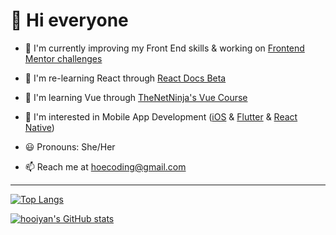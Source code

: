 # 👋 Hi everyone

- 🥅 I'm currently improving my Front End skills & working on [Frontend Mentor challenges](https://www.frontendmentor.io/challenges)


- 🌱 I'm re-learning React through [React Docs Beta](https://beta.reactjs.org/learn)


- 🍏 I'm learning Vue through [TheNetNinja's Vue Course](https://netninja.dev/p/build-websites-with-vue-3-firebase)


- 📱 I'm interested in Mobile App Development ([iOS](https://developer.apple.com/tutorials/app-dev-training) & [Flutter](https://flutter.dev/) & [React Native](https://reactnative.dev/))


- 😃 Pronouns: She/Her


- 📫️ Reach me at hoecoding@gmail.com

---

[![Top Langs](https://github-readme-stats.vercel.app/api/top-langs/?username=hooiyan&theme=vue-dark&show_icons=true&layout=compact&hide_title=true)](https://github.com/hooiyan/github-readme-stats)

[![hooiyan's GitHub stats](https://github-readme-stats.vercel.app/api?username=hooiyan&theme=vue-dark&show_icons=true&hide_title=true&hide_rank=true&disable_animations=true)](https://github.com/hooiyan/github-readme-stats)

<!---
hooiyan/hooiyan is a ✨ special ✨ repository because its `README.md` (this file) appears on your GitHub profile.
You can click the Preview link to take a look at your changes.
--->
